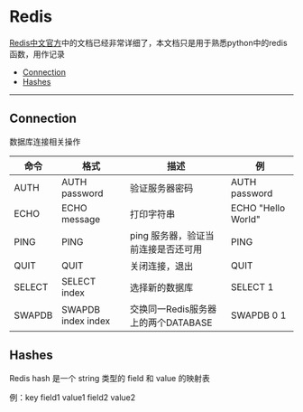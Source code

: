 # Redis

[Redis中文官方](Redis中文官方)中的文档已经非常详细了，本文档只是用于熟悉python中的redis函数，用作记录

+ [Connection](#Connection)
+ [Hashes](#Hashes)

___

## Connection

数据库连接相关操作

命令|格式|描述|例
-|-|-|-
AUTH|AUTH password|验证服务器密码|AUTH password
ECHO|ECHO message|打印字符串|ECHO "Hello World"
PING|PING|ping 服务器，验证当前连接是否还可用|PING
QUIT|QUIT|关闭连接，退出|QUIT
SELECT|SELECT index|选择新的数据库|SELECT 1
SWAPDB|SWAPDB index index|交换同一Redis服务器上的两个DATABASE|SWAPDB 0 1

## Hashes

Redis hash 是一个 string 类型的 field 和 value 的映射表

例：key field1 value1 field2 value2
